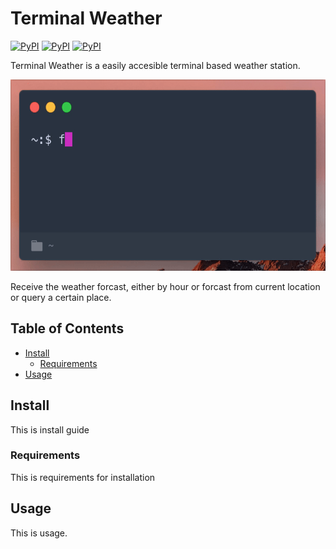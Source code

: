 # Terminal Weather
[![PyPI](https://img.shields.io/pypi/pyversions/term-forecast.svg)]()
[![PyPI](https://img.shields.io/pypi/l/term-forecast.svg)]()
[![PyPI](https://img.shields.io/pypi/v/term-forecast.svg)]()

Terminal Weather is a easily accesible terminal based weather station.

<img src='media/demo.gif' width="561" height="306">

Receive the weather forcast, either by hour or forcast from current location or query a certain place. 


## Table of Contents
- [Install](#1-install)
  - [Requirements](#11-requirements)
- [Usage](#2-usage)



## Install
This is install guide

### Requirements
This is requirements for installation

## Usage
This is usage. 
